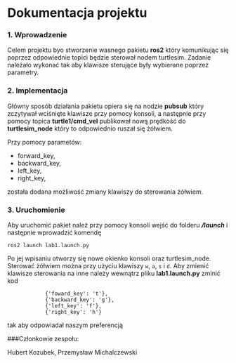 # Dokumentacja projektu


### 1. Wprowadzenie

Celem projektu byo stworzenie wasnego pakietu **ros2** który komunikując się poprzez odpowiednie 
topici będzie sterował nodem turtlesim. Zadanie należało wykonać tak aby klawisze sterujące były 
wybierane poprzez parametry.


### 2. Implementacja

Główny sposób działania pakietu opiera się na nodzie **pubsub** który zczytywał wciśnięte klawisze przy pomocy konsoli, 
a następnie przy pomocy topica **turtle1/cmd_vel** publikował nową prędkość do **turtlesim_node** który to odpowiednio ruszał się żółwiem.

Przy pomocy parametów:
* forward_key,
* backward_key,
* left_key,
* right_key,

została dodana możliwość zmiany klawiszy do sterowania żółwiem.

### 3. Uruchomienie

Aby uruchomić pakiet należ przy pomocy konsoli wejść do folderu __*/launch*__ i następnie wprowadzić komendę

`ros2 launch lab1.launch.py`

Po jej wpisaniu otworzy się nowe okienko konsoli oraz turtlesim_node. Sterować żółwiem można przy użyciu klawiszy `w`, `a`, `s` i `d`. 
Aby zmienić klawisze sterowania na inne należy wewnątrz pliku **lab1.launch.py** zminić kod

                {'foward_key': 't'},
                {'backward_key': 'g'},
                {'left_key': 'f'},
                {'right_key': 'h'}

tak aby odpowiadał naszym preferencją



###Członkowie zespołu:

Hubert Kozubek, Przemysław Michalczewski
